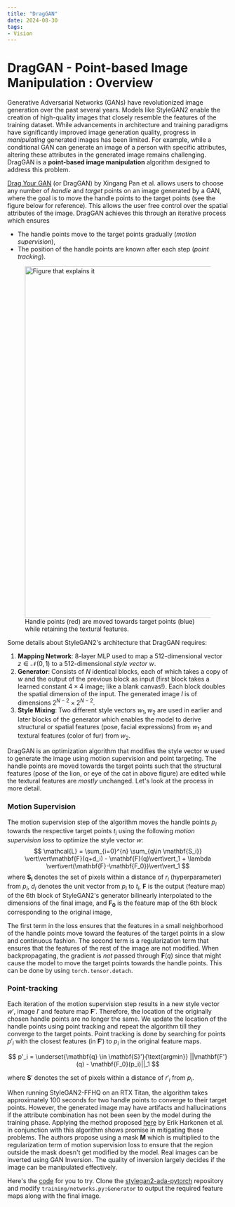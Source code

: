 ```yaml
---
title: "DragGAN"
date: 2024-08-30
tags:
- Vision
---
```


# DragGAN - Point-based Image Manipulation : Overview

Generative Adversarial Networks (GANs) have revolutionized image generation over the past several years. Models like StyleGAN2 enable the creation of high-quality images that closely resemble the features of the training dataset. While advancements in architecture and training paradigms have significantly improved image generation quality, progress in *manipulating* generated images has been limited. For example, while a conditional GAN can generate an image of a person with specific attributes, altering these attributes in the generated image remains challenging. DragGAN is a **point-based image manipulation** algorithm designed to address this problem.

[Drag Your GAN](https://arxiv.org/pdf/2305.10973) (or DragGAN) by Xingang Pan et al. allows users to choose any number of *handle* and *target* points on an image generated by a GAN, where the goal is to move the handle points to the target points (see the figure below for reference). This allows the user free control over the spatial attributes of the image. DragGAN achieves this through an iterative process which ensures 
- The handle points move to the target points gradually (*motion supervision*),
- The position of the handle points are known after each step (*point tracking*).

<figure>
<img src='https://www.genape.ai/wp-content/uploads/2023/10/%E8%9E%A2%E5%B9%95%E6%93%B7%E5%8F%96%E7%95%AB%E9%9D%A2-2023-10-12-160923.jpg' width = 800 alt='Figure that explains it' class='center'>
<figcaption>Handle points (red) are moved towards target points (blue) while retaining the textural features.</figcaption>
</figure>

Some details about StyleGAN2's architecture that DragGAN requires: 
1. **Mapping Network**: 8-layer MLP used to map a 512-dimensional vector $z \in \mathcal{N}(0,1)$ to a 512-dimensional *style vector* $w$.
2. **Generator**: Consists of $N$ identical blocks, each of which takes a copy of $w$ and the output of the previous block as input (first block takes a learned constant $4\times 4$ image; like a blank canvas!). Each block doubles the spatial dimension of the input. The generated image $I$ is of dimensions $2^{N-2}\times 2^{N-2}$.
3. **Style Mixing**: Two different style vectors $w_1, w_2$ are used in earlier and later blocks of the generator which enables the model to derive structural or spatial features (pose, facial expressions) from $w_1$ and textural features (color of fur) from $w_2$.

DragGAN is an optimization algorithm that modifies the style vector $w$ used to generate the image using motion supervision and point targeting. The handle points are moved towards the target points such that the structural features (pose of the lion, or eye of the cat in above figure) are edited while the textural features are *mostly* unchanged. Let's look at the process in more detail.

### Motion Supervision

The motion supervision step of the algorithm moves the handle points $p_i$ towards the respective target points $t_i$ using the following *motion supervision loss* to optimize the style vector $w$: 
$$ \mathcal{L} = \sum_{i=0}^{n} \sum_{q\in \mathbf{S_i}} \vert\vert\mathbf{F}(q+d_i) - \mathbf{F}(q)\vert\vert_1 + \lambda \vert\vert(\mathbf{F}-\mathbf{F_0})\vert\vert_1 $$
where $\mathbf{S_i}$ denotes the set of pixels within a distance of $r_i$ (hyperparameter) from $p_i$, $d_i$ denotes the unit vector from $p_i$ to $t_i$, $\mathbf{F}$ is the output (feature map) of the 6th block of StyleGAN2's generator bilinearly interpolated to the dimensions of the final image, and $\mathbf{F_0}$ is the feature map of the 6th block corresponding to the original image,

The first term in the loss ensures that the features in a small neighborhood of the handle points move toward the features of the target points in a slow and continuous fashion. The second term is a regularization term that ensures that the features of the rest of the image are not modified. When backpropagating, the gradient is *not* passed through $\mathbf{F}(q)$ since that might cause the model to move the target points towards the handle points. This can be done by using `torch.tensor.detach`.

### Point-tracking

Each iteration of the motion supervision step results in a new style vector $w'$, image $I'$ and feature map $\mathbf{F}'$. Therefore, the location of the originally chosen handle points are no longer the same. We update the location of the handle points using point tracking and repeat the algorithm till they converge to the target points. Point tracking is done by searching for points $p'_i$ with the closest features (in $\mathbf{F}'$) to $p_i$ in the original feature maps.

$$ p'_i = \underset{\mathbf{q} \in \mathbf{S}'}{\text{argmin}} ||\mathbf{F'}(q) - \mathbf{F_0}(p_i)||_1 $$

where $\mathbf{S}'$ denotes the set of pixels within a distance of $r'_i$ from $p_i$.

When running StyleGAN2-FFHQ on an RTX Titan, the algorithm takes approximately 100 seconds for two handle points to converge to their target points. However, the generated image may have artifacts and hallucinations if the attribute combination has not been seen by the model during the training phase. Applying the method proposed [here](https://arxiv.org/pdf/2004.02546) by Erik Harkonen et al. in conjunction with this algorithm shows promise in mitigating these problems. The authors propose using a mask $\mathbf{M}$ which is multiplied to the regularization term of motion supervision loss to ensure that the region outside the mask doesn't get modified by the model.  Real images can be inverted using GAN Inversion. The quality of inversion largely decides if the image can be manipulated effectively.

Here's the [code](https://github.com/shankram/DL-implementations/blob/main/DGAN.py) for you to try. Clone the [stylegan2-ada-pytorch](https://github.com/NVlabs/stylegan2-ada-pytorch) repository and modify `training/networks.py:Generator` to output the required feature maps along with the final image. 